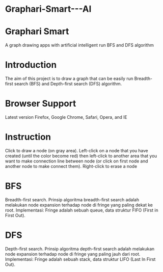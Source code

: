 Graphari-Smart---AI
===================

Graphari Smart 
===================
A graph drawing apps with artificial intelligent run BFS and DFS algorithm

Introduction
===================
The aim of this project is to draw a graph that can be easily run Breadth-first search (BFS) and Depth-first search (DFS) algorithm.

Browser Support
===================
Latest version Firefox, Google Chrome, Safari, Opera, and IE

Instruction
===================
Click to draw a node (on gray area).
Left-click on a node that you have created (until the color become red) then left-click to another area that you want to make connection line between node (or click on first node and another node to make connect them).
Right-click to erase a node


BFS
===================
Breadth-first search.
Prinsip algoritma breadth-first search adalah melakukan node expansion terhadap node di fringe yang paling dekat ke root. Implementasi: Fringe adalah sebuah queue, data struktur FIFO (First in First Out).


DFS
===================
Depth-first search.
Prinsip algoritma depth-first search adalah melakukan node expansion terhadap node di fringe yang paling jauh dari root. Implementasi: Fringe adalah sebuah stack, data struktur LIFO (Last In First Out).
